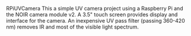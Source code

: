 RPiUVCamera
This a simple UV camera project using a Raspberry Pi and the NOIR camera module v2. A 3.5" touch screen provides display and interface for the camera. An inexpensive UV pass filter (passing 360-420 nm) removes IR and most of the visible light spectrum. 

